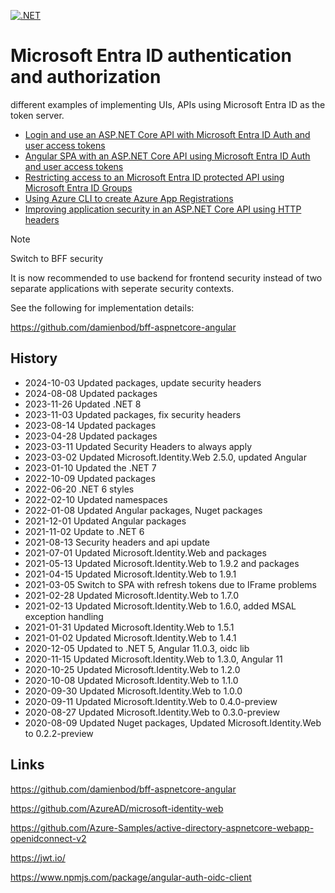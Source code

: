 [![.NET](https://github.com/damienbod/AzureAD-Auth-MyUI-with-MyAPI/actions/workflows/dotnet.yml/badge.svg)](https://github.com/damienbod/AzureAD-Auth-MyUI-with-MyAPI/actions/workflows/dotnet.yml)

# Microsoft Entra ID  authentication and authorization

different examples of implementing UIs, APIs using Microsoft Entra ID  as the token server. 

- [Login and use an ASP.NET Core API with Microsoft Entra ID Auth and user access tokens](https://damienbod.com/2020/05/29/login-and-use-asp-net-core-api-with-azure-ad-auth-and-user-access-tokens/)
- [Angular SPA with an ASP.NET Core API using Microsoft Entra ID Auth and user access tokens](https://damienbod.com/2020/06/08/angular-spa-with-an-asp-net-core-api-using-azure-ad-auth-and-user-access-tokens/)
- [Restricting access to an Microsoft Entra ID protected API using Microsoft Entra ID  Groups](https://damienbod.com/2020/06/13/restricting-access-to-an-azure-ad-protected-api-using-azure-ad-groups/)
- [Using Azure CLI to create Azure App Registrations](https://damienbod.com/2020/06/22/using-azure-cli-to-create-azure-app-registrations/)
- [Improving application security in an ASP.NET Core API using HTTP headers](https://damienbod.com/2021/08/30/improving-application-security-in-an-asp-net-core-api-using-http-headers-part-3/)

> [!NOTE]  
> Switch to BFF security
>
> It is now recommended to use backend for frontend security instead of two separate applications with seperate security contexts. 
> 
> See the following for implementation details:
> 
> https://github.com/damienbod/bff-aspnetcore-angular

## History

- 2024-10-03 Updated packages, update security headers
- 2024-08-08 Updated packages
- 2023-11-26 Updated .NET 8
- 2023-11-03 Updated packages, fix security headers
- 2023-08-14 Updated packages
- 2023-04-28 Updated packages
- 2023-03-11 Updated Security Headers to always apply
- 2023-03-02 Updated Microsoft.Identity.Web 2.5.0, updated Angular
- 2023-01-10 Updated the .NET 7
- 2022-10-09 Updated packages
- 2022-06-20 .NET 6 styles
- 2022-02-10 Updated namespaces
- 2022-01-08 Updated Angular packages, Nuget packages
- 2021-12-01 Updated Angular packages
- 2021-11-02 Update to .NET 6
- 2021-08-13 Security headers and api update
- 2021-07-01 Updated Microsoft.Identity.Web and packages
- 2021-05-13 Updated Microsoft.Identity.Web to 1.9.2 and packages
- 2021-04-15 Updated Microsoft.Identity.Web to 1.9.1
- 2021-03-05 Switch to SPA with refresh tokens due to IFrame problems
- 2021-02-28 Updated Microsoft.Identity.Web to 1.7.0
- 2021-02-13 Updated Microsoft.Identity.Web to 1.6.0, added MSAL exception handling
- 2021-01-31 Updated Microsoft.Identity.Web to 1.5.1
- 2021-01-02 Updated Microsoft.Identity.Web to 1.4.1
- 2020-12-05 Updated to .NET 5, Angular 11.0.3, oidc lib
- 2020-11-15 Updated Microsoft.Identity.Web to 1.3.0, Angular 11
- 2020-10-25 Updated Microsoft.Identity.Web to 1.2.0
- 2020-10-08 Updated Microsoft.Identity.Web to 1.1.0
- 2020-09-30 Updated Microsoft.Identity.Web to 1.0.0
- 2020-09-11 Updated Microsoft.Identity.Web to 0.4.0-preview
- 2020-08-27 Updated Microsoft.Identity.Web to 0.3.0-preview
- 2020-08-09 Updated Nuget packages, Updated Microsoft.Identity.Web to 0.2.2-preview

## Links

https://github.com/damienbod/bff-aspnetcore-angular

https://github.com/AzureAD/microsoft-identity-web

https://github.com/Azure-Samples/active-directory-aspnetcore-webapp-openidconnect-v2

https://jwt.io/

https://www.npmjs.com/package/angular-auth-oidc-client
